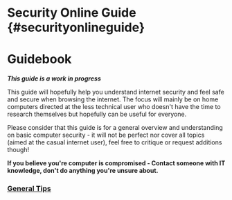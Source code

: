 # Security Online Guide {#securityonlineguide}

# **Guidebook**

_**This guide is a work in progress**_

This guide will hopefully help you understand internet security and feel safe and secure when browsing the internet. The focus will mainly be on home computers directed at the less technical user who doesn't have the time to research themselves but hopefully can be useful for everyone.

Please consider that this guide is for a general overview and understanding on basic computer security - it will not be perfect nor cover all topics \(aimed at the casual internet user\), feel free to critique or request additions though!

**If you believe you're computer is compromised - Contact someone with IT knowledge, don't do anything you're unsure about.**



### [ General Tips](/general-tips.md)

# 



